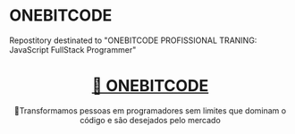 # ONEBITCODE
Repostitory destinated to "ONEBITCODE PROFISSIONAL TRANING: JavaScript FullStack Programmer"
<h1 align="center">
    <a href="https://programador.onebitcode.com/?ref=C54036552P&gclid=CjwKCAjwopWSBhB6EiwAjxmqDdi7niY_zz7RqmqYtO4LXsu58LJaQLdl-aJVGwVXV2gOOt5LN8ObARoCo1gQAvD_BwE">🔗 ONEBITCODE</a>
</h1>
<p align="center">🚀Transformamos pessoas em programadores sem limites que dominam o código e são desejados pelo mercado</p>
